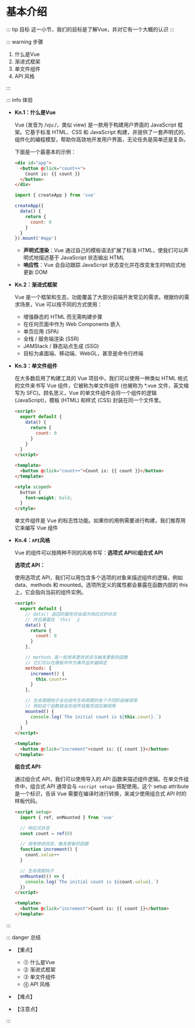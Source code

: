 # 基本介绍

::: tip 目标
这一小节，我们的目标是了解Vue，并对它有一个大概的认识
:::

::: warning 步骤

1. 什么是Vue
2. 渐进式框架
3. 单文件组件
4. API 风格

:::

::: info 体验

* **Kn.1：什么是Vue**

  Vue (发音为 /vjuː/，类似 view) 是一款用于构建用户界面的 JavaScript 框架。它基于标准 HTML、CSS 和 JavaScript 构建，并提供了一套声明式的、组件化的编程模型，帮助你高效地开发用户界面，无论任务是简单还是复杂。

  下面是一个最基本的示例：

  ```html
  <div id="app">
    <button @click="count++">
      Count is: {{ count }}
    </button>
  </div>
  ```

  ```js
  import { createApp } from 'vue'

  createApp({
    data() {
      return {
        count: 0
      }
    }
  }).mount('#app')
  ```

  * **声明式渲染**：Vue 通过自己的模板语法扩展了标准 HTML，使我们可以声明式地描述基于 JavaScript 状态输出 HTML
  * **响应性**：Vue 会自动跟踪 JavaScript 状态变化并在改变发生时响应式地更新 DOM

* **Kn.2：渐进式框架**

  Vue 是一个框架和生态，功能覆盖了大部分前端开发常见的需求。根据你的需求场景，Vue 可以按不同的方式使用：
  * 增强静态的 HTML 而无需构建步骤
  * 在任何页面中作为 Web Components 嵌入
  * 单页应用 (SPA)
  * 全栈 / 服务端渲染 (SSR)
  * JAMStack / 静态站点生成 (SSG)
  * 目标为桌面端、移动端、WebGL，甚至是命令行终端

* **Kn.3：单文件组件**

  在大多数启用了构建工具的 Vue 项目中，我们可以使用一种类似 HTML 格式的文件来书写 Vue 组件，它被称为单文件组件 (也被称为 *.vue 文件，英文缩写为 SFC)。顾名思义，Vue 的单文件组件会将一个组件的逻辑 (JavaScript)，模板 (HTML) 和样式 (CSS) 封装在同一个文件里。

  ```html
  <script>
    export default {
      data() {
        return {
          count: 0
        }
      }
    }
  </script>

  <template>
    <button @click="count++">Count is: {{ count }}</button>
  </template>

  <style scoped>
    button {
      font-weight: bold;
    }
  </style>  
  ```

  单文件组件是 Vue 的标志性功能。如果你的用例需要进行构建，我们推荐用它来编写 Vue 组件

* **Kn.4：`API`风格**

  Vue 的组件可以按两种不同的风格书写：**选项式 API**和**组合式 API**

  **选项式 API：**

  使用选项式 API，我们可以用包含多个选项的对象来描述组件的逻辑，例如 data、methods 和 mounted。选项所定义的属性都会暴露在函数内部的 this 上，它会指向当前的组件实例。

  ```html
  <script>
    export default {
      // data() 返回的属性将会成为响应式的状态
      // 并且暴露在 `this` 上
      data() {
        return {
          count: 0
        }
      },

      // methods 是一些用来更改状态与触发更新的函数
      // 它们可以在模板中作为事件监听器绑定
      methods: {
        increment() {
          this.count++
        }
      },

      // 生命周期钩子会在组件生命周期的各个不同阶段被调用
      // 例如这个函数就会在组件挂载完成后被调用
      mounted() {
        console.log(`The initial count is ${this.count}.`)
      }
    }
  </script>
  
  <template>
    <button @click="increment">count is: {{ count }}</button>
  </template>
  ```

  **组合式 API:**

  通过组合式 API，我们可以使用导入的 API 函数来描述组件逻辑。在单文件组件中，组合式 API 通常会与 `<script setup>` 搭配使用。这个 setup attribute 是一个标识，告诉 Vue 需要在编译时进行转换，来减少使用组合式 API 时的样板代码。

  ```html
  <script setup>
    import { ref, onMounted } from 'vue'

    // 响应式状态
    const count = ref(0)

    // 用来修改状态、触发更新的函数
    function increment() {
      count.value++
    }

    // 生命周期钩子
    onMounted(() => {
      console.log(`The initial count is ${count.value}.`)
    })
  </script>

  <template>
    <button @click="increment">Count is: {{ count }}</button>
  </template>
  ```

:::

::: danger 总结

* 【重点】
  * ⓵ 什么是Vue
  * ⓶ 渐进式框架
  * ⓷ 单文件组件
  * ⓸ API 风格
* 【难点】

* 【注意点】

:::

